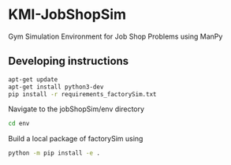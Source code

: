 # KMI-JobShopSim
Gym Simulation Environment for Job Shop Problems using ManPy

## Developing instructions

```sh
apt-get update
apt-get install python3-dev
pip install -r requirements_factorySim.txt
```

Navigate to the jobShopSim/env directory
```sh
cd env
```
Build a local package of factorySim using
```sh
python -m pip install -e .
```
